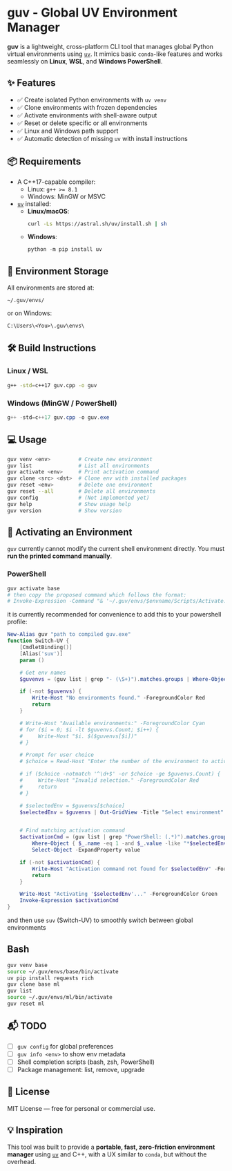 # guv - Global UV Environment Manager

**guv** is a lightweight, cross-platform CLI tool that manages global Python virtual environments using [`uv`](https://github.com/astral-sh/uv). It mimics basic `conda`-like features and works seamlessly on **Linux**, **WSL**, and **Windows PowerShell**.

## ✨ Features

- ✅ Create isolated Python environments with `uv venv`
- ✅ Clone environments with frozen dependencies
- ✅ Activate environments with shell-aware output
- ✅ Reset or delete specific or all environments
- ✅ Linux and Windows path support
- ✅ Automatic detection of missing `uv` with install instructions

## 📦 Requirements

- A C++17-capable compiler:
  - Linux: `g++ >= 8.1`
  - Windows: MinGW or MSVC
- [`uv`](https://github.com/astral-sh/uv) installed:
  - **Linux/macOS**:
    ```bash
    curl -Ls https://astral.sh/uv/install.sh | sh
    ```
  - **Windows**:
    ```powershell
    python -m pip install uv
    ```

## 📂 Environment Storage

All environments are stored at:

```
~/.guv/envs/
```

or on Windows:

```
C:\Users\<You>\.guv\envs\
```

## 🛠 Build Instructions

### Linux / WSL

```bash
g++ -std=c++17 guv.cpp -o guv
```

### Windows (MinGW / PowerShell)

```powershell
g++ -std=c++17 guv.cpp -o guv.exe
```

## 💻 Usage

```bash
guv venv <env>         # Create new environment
guv list               # List all environments
guv activate <env>     # Print activation command
guv clone <src> <dst>  # Clone env with installed packages
guv reset <env>        # Delete one environment
guv reset --all        # Delete all environments
guv config             # (Not implemented yet)
guv help               # Show usage help
guv version            # Show version
```

## 🧠 Activating an Environment

`guv` currently cannot modify the current shell environment directly. You must **run the printed command manually**.

### PowerShell

```powershell
guv activate base
# then copy the proposed command which follows the format:
# Invoke-Expression -Command "& '~/.guv/envs/$envname/Scripts/Activate.ps1'"
```

it is currently recommended for convenience to add this to your powershell profile:

```powershell
New-Alias guv "path to compiled guv.exe"
function Switch-UV {
    [CmdletBinding()]
    [Alias('suv')]
    param ()

    # Get env names
    $guvenvs = (guv list | grep "- (\S+)").matches.groups | Where-Object name -eq 1 | Select-Object -ExpandProperty value

    if (-not $guvenvs) {
        Write-Host "No environments found." -ForegroundColor Red
        return
    }

    # Write-Host "Available environments:" -ForegroundColor Cyan
    # for ($i = 0; $i -lt $guvenvs.Count; $i++) {
    #     Write-Host "$i. $($guvenvs[$i])"
    # }

    # Prompt for user choice
    # $choice = Read-Host "Enter the number of the environment to activate"

    # if ($choice -notmatch '^\d+$' -or $choice -ge $guvenvs.Count) {
    #     Write-Host "Invalid selection." -ForegroundColor Red
    #     return
    # }

    # $selectedEnv = $guvenvs[$choice]
    $selectedEnv = $guvenvs | Out-GridView -Title "Select environment" -OutputMode Single


    # Find matching activation command
    $activationCmd = (guv list | grep "PowerShell: (.*)").matches.groups |
        Where-Object { $_.name -eq 1 -and $_.value -like "*$selectedEnv*" } |
        Select-Object -ExpandProperty value

    if (-not $activationCmd) {
        Write-Host "Activation command not found for $selectedEnv" -ForegroundColor Red
        return
    }

    Write-Host "Activating '$selectedEnv'..." -ForegroundColor Green
    Invoke-Expression $activationCmd
}
```

and then use `suv` (Switch-UV) to smoothly switch between global environments

## Bash

```bash
guv venv base
source ~/.guv/envs/base/bin/activate
uv pip install requests rich
guv clone base ml
guv list
source ~/.guv/envs/ml/bin/activate
guv reset ml
```

## 📬 TODO

- [ ] `guv config` for global preferences
- [ ] `guv info <env>` to show env metadata
- [ ] Shell completion scripts (bash, zsh, PowerShell)
- [ ] Package management: list, remove, upgrade

## 📝 License

MIT License — free for personal or commercial use.

## 💡 Inspiration

This tool was built to provide a **portable, fast, zero-friction environment manager** using [`uv`](https://github.com/astral-sh/uv) and C++, with a UX similar to `conda`, but without the overhead.
